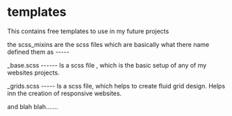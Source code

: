 # templates
This contains free templates to use in my future projects


the scss_mixins are the scss files which are basically what there name defined them as -----


_base.scss ------ Is a scss file , which is the basic setup of any of my websites projects.


_grids.scss ----- Is a scss file, which helps to create fluid grid design. Helps inn the creation of responsive websites.


and blah blah.......

